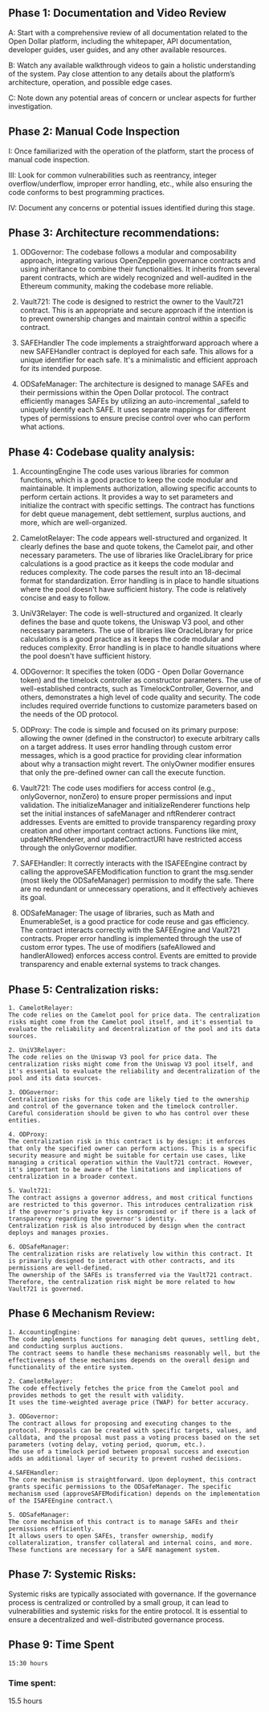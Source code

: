 


## Phase 1: Documentation and Video Review

A: Start with a comprehensive review of all documentation related to the Open Dollar platform, including the whitepaper, API documentation, developer guides, user guides, and any other available resources.

B: Watch any available walkthrough videos to gain a holistic understanding of the system. Pay close attention to any details about the platform’s architecture, operation, and possible edge cases.

C: Note down any potential areas of concern or unclear aspects for further investigation.

## Phase 2: Manual Code Inspection

I: Once familiarized with the operation of the platform, start the process of manual code inspection.

III: Look for common vulnerabilities such as reentrancy, integer overflow/underflow, improper error handling, etc., while also ensuring the code conforms to best programming practices.

IV: Document any concerns or potential issues identified during this stage.

## Phase 3: Architecture recommendations:  
   
   1. ODGovernor:
   The codebase follows a modular and composability approach, integrating various OpenZeppelin governance contracts and using inheritance to combine their functionalities.
   It inherits from several parent contracts, which are widely recognized and well-audited in the Ethereum community, making the codebase more reliable. 

   2. Vault721:
   The code is designed to restrict the owner to the Vault721 contract. This is an appropriate and secure approach if the intention is to prevent ownership  changes and maintain control within a specific contract.

   3. SAFEHandler 
   The code implements a straightforward approach where a new SAFEHandler contract is deployed for each safe. This allows for a unique identifier for each safe. It's a minimalistic and efficient approach for its intended purpose.

   4. ODSafeManager:
   The architecture is designed to manage SAFEs and their permissions within the Open Dollar protocol.
   The contract efficiently manages SAFEs by utilizing an auto-incremental _safeId to uniquely identify each SAFE.
   It uses separate mappings for different types of permissions to ensure precise control over who can perform what actions.

## Phase 4: Codebase quality analysis:

   1. AccountingEngine
   The code uses various libraries for common functions, which is a good practice to keep the code modular and maintainable.
   It implements authorization, allowing specific accounts to perform certain actions.
   It provides a way to set parameters and initialize the contract with specific settings.
   The contract has functions for debt queue management, debt settlement, surplus auctions, and more, which are well-organized.

   2. CamelotRelayer:
   The code appears well-structured and organized.
   It clearly defines the base and quote tokens, the Camelot pair, and other necessary parameters.
   The use of libraries like OracleLibrary for price calculations is a good practice as it keeps the code modular and reduces complexity.
   The code parses the result into an 18-decimal format for standardization.
   Error handling is in place to handle situations where the pool doesn't have sufficient history.
   The code is relatively concise and easy to follow.

   4. UniV3Relayer: 
   The code is well-structured and organized.
   It clearly defines the base and quote tokens, the Uniswap V3 pool, and other necessary parameters.
   The use of libraries like OracleLibrary for price calculations is a good practice as it keeps the code modular and reduces complexity.
   Error handling is in place to handle situations where the pool doesn't have sufficient history.

   5. ODGovernor:
   It specifies the token (ODG - Open Dollar Governance token) and the timelock controller as constructor parameters.
   The use of well-established contracts, such as TimelockController, Governor, and others, demonstrates a high level of code quality and security.
   The code includes required override functions to customize parameters based on the needs of the OD protocol.

   6. ODProxy:
   The code is simple and focused on its primary purpose: allowing the owner (defined in the constructor) to execute arbitrary calls on a target address.
   It uses error handling through custom error messages, which is a good practice for providing clear information about why a transaction might revert.
   The onlyOwner modifier ensures that only the pre-defined owner can call the execute function.

   7. Vault721:
   The code uses modifiers for access control (e.g., onlyGovernor, nonZero) to ensure proper permissions and input validation.
   The initializeManager and initializeRenderer functions help set the initial instances of safeManager and nftRenderer contract addresses.
   Events are emitted to provide transparency regarding proxy creation and other important contract actions.
   Functions like mint, updateNftRenderer, and updateContractURI have restricted access through the onlyGovernor modifier.

   8. SAFEHandler:
   It correctly interacts with the ISAFEEngine contract by calling the approveSAFEModification function to grant the msg.sender (most likely the ODSafeManager) permission to modify the safe.
   There are no redundant or unnecessary operations, and it effectively achieves its goal.

   9. ODSafeManager:
   The usage of libraries, such as Math and EnumerableSet, is a good practice for code reuse and gas efficiency.
   The contract interacts correctly with the SAFEEngine and Vault721 contracts.
   Proper error handling is implemented through the use of custom error types.
   The use of modifiers (safeAllowed and handlerAllowed) enforces access control.
   Events are emitted to provide transparency and enable external systems to track changes.

## Phase 5: Centralization risks:

    1. CamelotRelayer:
    The code relies on the Camelot pool for price data. The centralization risks might come from the Camelot pool itself, and it's essential to evaluate the reliability and decentralization of the pool and its data sources.

    2. UniV3Relayer:
    The code relies on the Uniswap V3 pool for price data. The centralization risks might come from the Uniswap V3 pool itself, and it's essential to evaluate the reliability and decentralization of the pool and its data sources.

    3. ODGovernor:
    Centralization risks for this code are likely tied to the ownership and control of the governance token and the timelock controller. Careful consideration should be given to who has control over these entities.

    4. ODProxy:
    The centralization risk in this contract is by design: it enforces that only the specified owner can perform actions. This is a specific security measure and might be suitable for certain use cases, like managing a critical operation within the Vault721 contract. However, it's important to be aware of the limitations and implications of centralization in a broader context.

    5. Vault721:
    The contract assigns a governor address, and most critical functions are restricted to this governor. This introduces centralization risk if the governor's private key is compromised or if there is a lack of transparency regarding the governor's identity.
    Centralization risk is also introduced by design when the contract deploys and manages proxies.

    6. ODSafeManager:
    The centralization risks are relatively low within this contract. It is primarily designed to interact with other contracts, and its permissions are well-defined.
    The ownership of the SAFEs is transferred via the Vault721 contract. Therefore, the centralization risk might be more related to how Vault721 is governed.

## Phase 6 Mechanism Review:   
    
    1. AccountingEngine:
    The code implements functions for managing debt queues, settling debt, and conducting surplus auctions.
    The contract seems to handle these mechanisms reasonably well, but the effectiveness of these mechanisms depends on the overall design and functionality of the entire system.

    2. CamelotRelayer:
    The code effectively fetches the price from the Camelot pool and provides methods to get the result with validity.
    It uses the time-weighted average price (TWAP) for better accuracy.

    3. ODGovernor:
    The contract allows for proposing and executing changes to the protocol. Proposals can be created with specific targets, values, and calldata, and the proposal must pass a voting process based on the set parameters (voting delay, voting period, quorum, etc.).
    The use of a timelock period between proposal success and execution adds an additional layer of security to prevent rushed decisions.

    4.SAFEHandler:
    The core mechanism is straightforward. Upon deployment, this contract grants specific permissions to the ODSafeManager. The specific mechanism used (approveSAFEModification) depends on the implementation of the ISAFEEngine contract.\

    5. ODSafeManager:
    The core mechanism of this contract is to manage SAFEs and their permissions efficiently.
    It allows users to open SAFEs, transfer ownership, modify collateralization, transfer collateral and internal coins, and more. These functions are necessary for a SAFE management system.


## Phase 7: Systemic Risks: 

   Systemic risks are typically associated with governance. If the governance process is centralized or controlled by a small group, it can lead to vulnerabilities and systemic risks for the entire protocol. It is essential to ensure a decentralized and well-distributed governance process.

## Phase 9: Time Spent
    
    15:30 hours

### Time spent:
15.5 hours